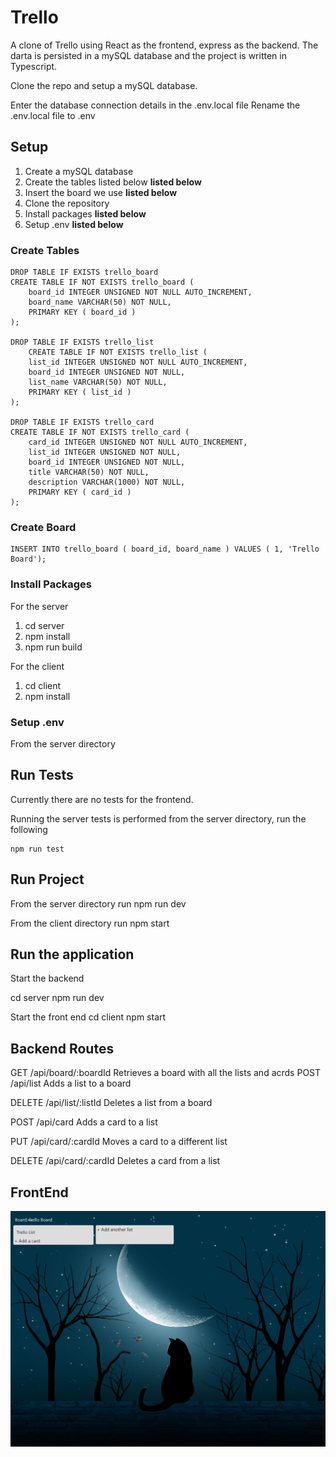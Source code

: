 # Trello

A clone of Trello using React as the frontend, express as the backend. The darta is persisted in a mySQL database and the project is written in Typescript.

Clone the repo and setup a mySQL database.

Enter the database connection details in the .env.local file
Rename the .env.local file to .env

## Setup

1. Create a mySQL database
2. Create the tables listed below **listed below**
3. Insert the board we use **listed below**
4. Clone the repository
5. Install packages **listed below**
6. Setup .env **listed below**

### Create Tables

    DROP TABLE IF EXISTS trello_board
    CREATE TABLE IF NOT EXISTS trello_board (
        board_id INTEGER UNSIGNED NOT NULL AUTO_INCREMENT,
        board_name VARCHAR(50) NOT NULL,
        PRIMARY KEY ( board_id )
    );

    DROP TABLE IF EXISTS trello_list
        CREATE TABLE IF NOT EXISTS trello_list (
        list_id INTEGER UNSIGNED NOT NULL AUTO_INCREMENT,
        board_id INTEGER UNSIGNED NOT NULL,
        list_name VARCHAR(50) NOT NULL,
        PRIMARY KEY ( list_id )
    );

    DROP TABLE IF EXISTS trello_card
    CREATE TABLE IF NOT EXISTS trello_card (
        card_id INTEGER UNSIGNED NOT NULL AUTO_INCREMENT,
        list_id INTEGER UNSIGNED NOT NULL,
        board_id INTEGER UNSIGNED NOT NULL,
        title VARCHAR(50) NOT NULL,
        description VARCHAR(1000) NOT NULL,
        PRIMARY KEY ( card_id )
    );

### Create Board

    INSERT INTO trello_board ( board_id, board_name ) VALUES ( 1, 'Trello Board');

### Install Packages

For the server

1. cd server
2. npm install
3. npm run build

For the client

1. cd client
2. npm install

### Setup .env

From the server directory

## Run Tests

Currently there are no tests for the frontend.

Running the server tests is performed from the server directory, run the following

    npm run test

## Run Project

From the server directory run
npm run dev

From the client directory run
npm start

## Run the application

Start the backend

cd server
npm run dev

Start the front end
cd client
npm start

## Backend Routes

GET /api/board/:boardId Retrieves a board with all the lists and acrds
POST /api/list Adds a list to a board

DELETE /api/list/:listId Deletes a list from a board

POST /api/card Adds a card to a list

PUT /api/card/:cardId Moves a card to a different list

DELETE /api/card/:cardId Deletes a card from a list

## FrontEnd

![Trello clone](/TrelloClone.PNG)
